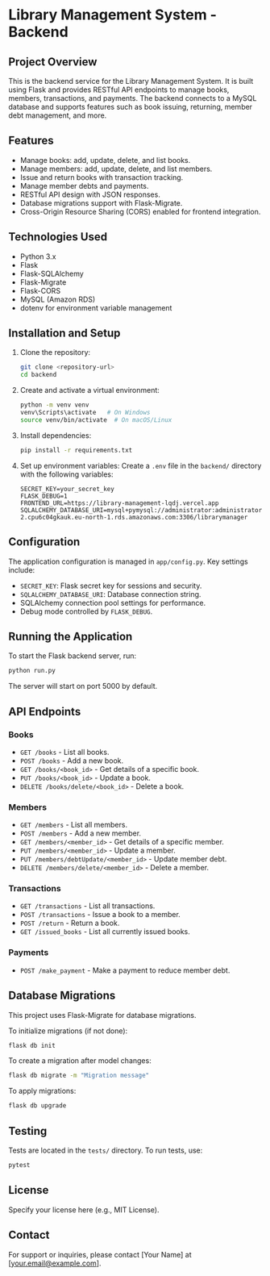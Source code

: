# Library Management System - Backend

## Project Overview
This is the backend service for the Library Management System. It is built using Flask and provides RESTful API endpoints to manage books, members, transactions, and payments. The backend connects to a MySQL database and supports features such as book issuing, returning, member debt management, and more.

## Features
- Manage books: add, update, delete, and list books.
- Manage members: add, update, delete, and list members.
- Issue and return books with transaction tracking.
- Manage member debts and payments.
- RESTful API design with JSON responses.
- Database migrations support with Flask-Migrate.
- Cross-Origin Resource Sharing (CORS) enabled for frontend integration.

## Technologies Used
- Python 3.x
- Flask
- Flask-SQLAlchemy
- Flask-Migrate
- Flask-CORS
- MySQL (Amazon RDS)
- dotenv for environment variable management

## Installation and Setup

1. Clone the repository:
   ```bash
   git clone <repository-url>
   cd backend
   ```

2. Create and activate a virtual environment:
   ```bash
   python -m venv venv
   venv\Scripts\activate   # On Windows
   source venv/bin/activate  # On macOS/Linux
   ```

3. Install dependencies:
   ```bash
   pip install -r requirements.txt
   ```

4. Set up environment variables:
   Create a `.env` file in the `backend/` directory with the following variables:
   ```
   SECRET_KEY=your_secret_key
   FLASK_DEBUG=1
   FRONTEND_URL=https://library-management-lqdj.vercel.app
   SQLALCHEMY_DATABASE_URI=mysql+pymysql://administrator:administratorpassword_@database-2.cpu6c04gkauk.eu-north-1.rds.amazonaws.com:3306/librarymanager
   ```

## Configuration
The application configuration is managed in `app/config.py`. Key settings include:
- `SECRET_KEY`: Flask secret key for sessions and security.
- `SQLALCHEMY_DATABASE_URI`: Database connection string.
- SQLAlchemy connection pool settings for performance.
- Debug mode controlled by `FLASK_DEBUG`.

## Running the Application
To start the Flask backend server, run:
```bash
python run.py
```
The server will start on port 5000 by default.

## API Endpoints

### Books
- `GET /books` - List all books.
- `POST /books` - Add a new book.
- `GET /books/<book_id>` - Get details of a specific book.
- `PUT /books/<book_id>` - Update a book.
- `DELETE /books/delete/<book_id>` - Delete a book.

### Members
- `GET /members` - List all members.
- `POST /members` - Add a new member.
- `GET /members/<member_id>` - Get details of a specific member.
- `PUT /members/<member_id>` - Update a member.
- `PUT /members/debtUpdate/<member_id>` - Update member debt.
- `DELETE /members/delete/<member_id>` - Delete a member.

### Transactions
- `GET /transactions` - List all transactions.
- `POST /transactions` - Issue a book to a member.
- `POST /return` - Return a book.
- `GET /issued_books` - List all currently issued books.

### Payments
- `POST /make_payment` - Make a payment to reduce member debt.

## Database Migrations
This project uses Flask-Migrate for database migrations.

To initialize migrations (if not done):
```bash
flask db init
```

To create a migration after model changes:
```bash
flask db migrate -m "Migration message"
```

To apply migrations:
```bash
flask db upgrade
```

## Testing
Tests are located in the `tests/` directory. To run tests, use:
```bash
pytest
```

## License
Specify your license here (e.g., MIT License).

## Contact
For support or inquiries, please contact [Your Name] at [your.email@example.com].
